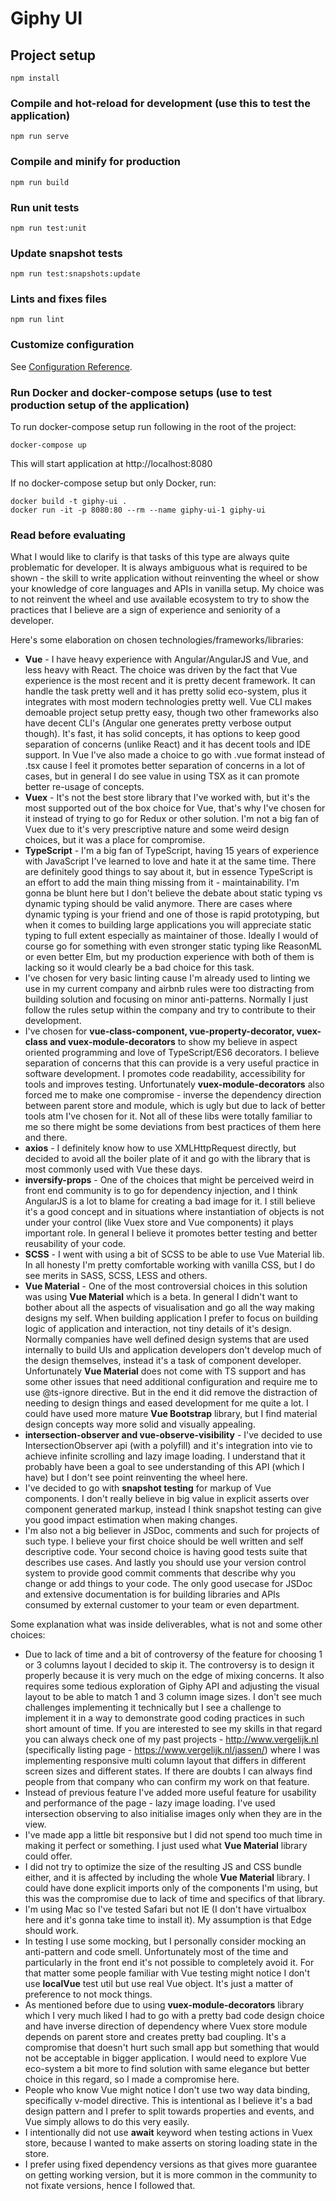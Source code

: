 # Giphy UI

## Project setup
```
npm install
```

### Compile and hot-reload for development (use this to test the application)
```
npm run serve
```

### Compile and minify for production
```
npm run build
```

### Run unit tests
```
npm run test:unit
```

### Update snapshot tests
```
npm run test:snapshots:update
```

### Lints and fixes files
```
npm run lint
```

### Customize configuration
See [Configuration Reference](https://cli.vuejs.org/config/).

### Run Docker and docker-compose setups (use to test production setup of the application)

To run docker-compose setup run following in the root of the project:

```
docker-compose up
```

This will start application at http://localhost:8080

If no docker-compose setup but only Docker, run:

```
docker build -t giphy-ui .
docker run -it -p 8080:80 --rm --name giphy-ui-1 giphy-ui
```

### Read before evaluating

What I would like to clarify is that tasks of this type are always quite problematic for developer. It is always ambiguous
what is required to be shown - the skill to write application without reinventing the wheel or show your knowledge of core
languages and APIs in vanilla setup. My choice was to not reinvent the wheel and use available ecosystem to try to show
the practices that I believe are a sign of experience and seniority of a developer.

Here's some elaboration on chosen technologies/frameworks/libraries:
   * **Vue** - I have heavy experience with Angular/AngularJS and Vue, and less heavy with React. The choice was driven by the
     fact that Vue experience is the most recent and it is pretty decent framework. It can handle the task pretty well 
     and it has pretty solid eco-system, plus it integrates with most modern technologies pretty well. Vue CLI makes demoable
     project setup pretty easy, though two other frameworks also have decent CLI's (Angular one generates pretty verbose
     output though). It's fast, it has solid concepts, it has options to keep good separation of concerns (unlike React)
     and it has decent tools and IDE support. In Vue I've also made a choice to go with .vue format instead of .tsx cause
     I feel it promotes better separation of concerns in a lot of cases, but in general I do see value in using TSX as it
     can promote better re-usage of concepts.
   * **Vuex** - It's not the best store library that I've worked with, but it's the most supported out of the box choice 
     for Vue, that's why I've chosen for it instead of trying to go for Redux or other solution. I'm not a big fan of Vuex
     due to it's very prescriptive nature and some weird design choices, but it was a place for compromise.
   * **TypeScript** - I'm a big fan of TypeScript, having 15 years of experience with JavaScript I've learned to love and hate
     it at the same time. There are definitely good things to say about it, but in essence TypeScript is an effort to add
     the main thing missing from it - maintainability. I'm gonna be blunt here but I don't believe the debate about static
     typing vs dynamic typing should be valid anymore. There are cases where dynamic typing is your friend and one of those
     is rapid prototyping, but when it comes to building large applications you will appreciate static typing to full extent
     especially as maintainer of those. Ideally I would of course go for something with even stronger static typing like
     ReasonML or even better Elm, but my production experience with both of them is lacking so it would clearly be a bad
     choice for this task.
   * I've chosen for very basic linting cause I'm already used to linting we use in my current company and airbnb rules
     were too distracting from building solution and focusing on minor anti-patterns. Normally I just follow the rules
     setup within the company and try to contribute to their development.
   * I've chosen for **vue-class-component, vue-property-decorator, vuex-class and vuex-module-decorators** to show my
     believe in aspect oriented programming and love of TypeScript/ES6 decorators. I believe separation of concerns that
     this can provide is a very useful practice in software development. I promotes code readability, accessibility for
     tools and improves testing. Unfortunately **vuex-module-decorators** also forced me to make one compromise - inverse 
     the dependency direction between parent store and module, which is ugly but due to lack of better tools atm I've 
     chosen for it. Not all of these libs were totally familiar to me so there might be some deviations from best practices
     of them here and there.
   * **axios** - I definitely know how to use XMLHttpRequest directly, but decided to avoid all the boiler plate of it and
     go with the library that is most commonly used with Vue these days.
   * **inversify-props** - One of the choices that might be perceived weird in front end community is to go for dependency
     injection, and I think AngularJS is a lot to blame for creating a bad image for it. I still believe it's a good concept
     and in situations where instantiation of objects is not under your control (like Vuex store and Vue components) it
     plays important role. In general I believe it promotes better testing and better reusability of your code.
   * **SCSS** - I went with using a bit of SCSS to be able to use Vue Material lib. In all honesty I'm pretty comfortable
     working with vanilla CSS, but I do see merits in SASS, SCSS, LESS and others.
   * **Vue Material** - One of the most controversial choices in this solution was using **Vue Material** which is a beta.
     In general I didn't want to bother about all the aspects of visualisation and go all the way making designs my self.
     When building application I prefer to focus on building logic of application and interaction, not tiny details of
     it's design. Normally companies have well defined design systems that are used internally to build UIs and application
     developers don't develop much of the design themselves, instead it's a task of component developer. Unfortunately
     **Vue Material** does not come with TS support and has some other issues that need additional configuration and require
     me to use @ts-ignore directive. But in the end it did remove the distraction of needing to design things and eased
     development for me quite a lot. I could have used more mature **Vue Bootstrap** library, but I find material design
     concepts way more solid and visually appealing.
   * **intersection-observer and vue-observe-visibility** - I've decided to use IntersectionObserver api (with a polyfill)
     and it's integration into vie to achieve infinite scrolling and lazy image loading. I understand that it probably have
     been a goal to see understanding of this API (which I have) but I don't see point reinventing the wheel here.
   * I've decided to go with **snapshot testing** for markup of Vue components. I don't really believe in big value in
     explicit asserts over component generated markup, instead I think snapshot testing can give you good impact estimation
     when making changes.
   * I'm also not a big believer in JSDoc, comments and such for projects of such type. I believe your first choice should be
     well written and self descriptive code. Your second choice is having good tests suite that describes use cases. And
     lastly you should use your version control system to provide good commit comments that describe why you change or add
     things to your code. The only good usecase for JSDoc and extensive documentation is for building libraries and APIs
     consumed by external customer to your team or even department.

Some explanation what was inside deliverables, what is not and some other choices:
   * Due to lack of time and a bit of controversy of the feature for choosing 1 or 3 columns layout I decided to skip it.
     The controversy is to design it properly because it is very much on the edge of mixing concerns. It also requires
     some tedious exploration of Giphy API and adjusting the visual layout to be able to match 1 and 3 column image sizes.
     I don't see much challenges implementing it technically but I see a challenge to implement it in a way to demonstrate
     good coding practices in such short amount of time. If you are interested to see my skills in that regard you can
     always check one of my past projects - http://www.vergelijk.nl (specifically listing page - https://www.vergelijk.nl/jassen/)
     where I was implementing responsive multi column layout that differs in different screen sizes and different states.
     If there are doubts I can always find people from that company who can confirm my work on that feature.
   * Instead of previous feature I've added more useful feature for usability and performance of the page - lazy image
     loading. I've used intersection observing to also initialise images only when they are in the view.
   * I've made app a little bit responsive but I did not spend too much time in making it perfect or something. I just used
     what **Vue Material** library could offer.
   * I did not try to optimize the size of the resulting JS and CSS bundle either, and it is affected by including the whole
     **Vue Material** library. I could have done explicit imports only of the components I'm using, but this was the compromise
     due to lack of time and specifics of that library.
   * I'm using Mac so I've tested Safari but not IE (I don't have virtualbox here and it's gonna take time to install it).
     My assumption is that Edge should work.
   * In testing I use some mocking, but I personally consider mocking an anti-pattern and code smell. Unfortunately most
     of the time and particularly in the front end it's not possible to completely avoid it. For that matter some people
     familiar with Vue testing might notice I don't use **localVue** test util but use real Vue object. It's just a matter
     of preference to not mock things.
   * As mentioned before due to using **vuex-module-decorators** library which I very much liked I had to go with a pretty
     bad code design choice and have inverse direction of dependency where Vuex store module depends on parent store and 
     creates pretty bad coupling. It's a compromise that doesn't hurt such small app but something that would not be 
     acceptable in bigger application. I would need to explore Vue eco-system a bit more to find solution with same 
     elegance but better choice in this regard, so I made a compromise here.
   * People who know Vue might notice I don't use two way data binding, specifically v-model directive. This is intentional
     as I believe it's a bad design pattern and I prefer to split towards properties and events, and Vue simply allows to
     do this very easily.
   * I intentionally did not use **await** keyword when testing actions in Vuex store, because I wanted to make asserts
     on storing loading state in the store.
   * I prefer using fixed dependency versions as that gives more guarantee on getting working version, but it is more common
     in the community to not fixate versions, hence I followed that.
